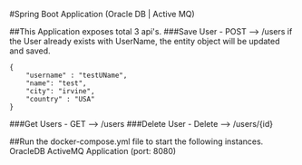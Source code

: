 #Spring Boot Application (Oracle DB | Active MQ)

##This Application exposes total 3 api's.
###Save User     - POST --> /users
    if the User already exists with UserName, the entity object will be updated
    and saved.
    
    {
        "username" : "testUName",
        "name": "test",
        "city": "irvine",
        "country" : "USA"
    }

###Get Users     - GET --> /users
###Delete User   - Delete --> /users/{id}


##Run the docker-compose.yml file to start the following instances.
    OracleDB
    ActiveMQ
    Application (port: 8080)

